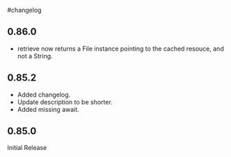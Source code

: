 #changelog

## 0.86.0

*  retrieve now returns a File instance pointing to the cached resouce, and not a String.

## 0.85.2

*  Added changelog.
*  Update description to be shorter.
*  Added missing await.

## 0.85.0

Initial Release
